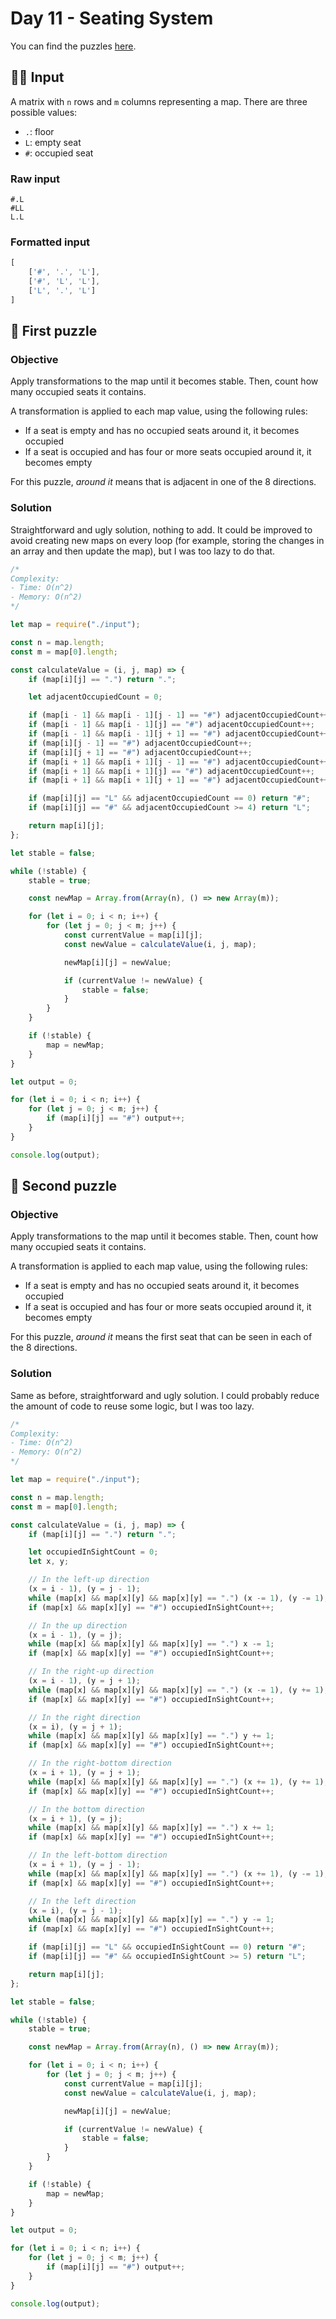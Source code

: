 # Day 11 - Seating System

You can find the puzzles [here](https://adventofcode.com/2020/day/11).

## ✍🏼 Input

A matrix with `n` rows and `m` columns representing a map. There are three possible values:

- `.`: floor
- `L`: empty seat
- `#`: occupied seat

### Raw input

```
#.L
#LL
L.L
```

### Formatted input

```js
[
	['#', '.', 'L'],
	['#', 'L', 'L'],
	['L', '.', 'L']
]
```

## 🧩 First puzzle

### Objective

Apply transformations to the map until it becomes stable. Then, count how many occupied seats it contains.

A transformation is applied to each map value, using the following rules:

- If a seat is empty and has no occupied seats around it, it becomes occupied
- If a seat is occupied and has four or more seats occupied around it, it becomes empty

For this puzzle, _around it_ means that is adjacent in one of the 8 directions.

### Solution

Straightforward and ugly solution, nothing to add. It could be improved to avoid creating new maps on every loop (for example, storing the changes in an array and then update the map), but I was too lazy to do that.

```js
/*
Complexity:
- Time: O(n^2)
- Memory: O(n^2)
*/

let map = require("./input");

const n = map.length;
const m = map[0].length;

const calculateValue = (i, j, map) => {
	if (map[i][j] == ".") return ".";

	let adjacentOccupiedCount = 0;

	if (map[i - 1] && map[i - 1][j - 1] == "#") adjacentOccupiedCount++;
	if (map[i - 1] && map[i - 1][j] == "#") adjacentOccupiedCount++;
	if (map[i - 1] && map[i - 1][j + 1] == "#") adjacentOccupiedCount++;
	if (map[i][j - 1] == "#") adjacentOccupiedCount++;
	if (map[i][j + 1] == "#") adjacentOccupiedCount++;
	if (map[i + 1] && map[i + 1][j - 1] == "#") adjacentOccupiedCount++;
	if (map[i + 1] && map[i + 1][j] == "#") adjacentOccupiedCount++;
	if (map[i + 1] && map[i + 1][j + 1] == "#") adjacentOccupiedCount++;

	if (map[i][j] == "L" && adjacentOccupiedCount == 0) return "#";
	if (map[i][j] == "#" && adjacentOccupiedCount >= 4) return "L";

	return map[i][j];
};

let stable = false;

while (!stable) {
	stable = true;

	const newMap = Array.from(Array(n), () => new Array(m));

	for (let i = 0; i < n; i++) {
		for (let j = 0; j < m; j++) {
			const currentValue = map[i][j];
			const newValue = calculateValue(i, j, map);

			newMap[i][j] = newValue;

			if (currentValue != newValue) {
				stable = false;
			}
		}
	}

	if (!stable) {
		map = newMap;
	}
}

let output = 0;

for (let i = 0; i < n; i++) {
	for (let j = 0; j < m; j++) {
		if (map[i][j] == "#") output++;
	}
}

console.log(output);
```

## 🧩 Second puzzle

### Objective

Apply transformations to the map until it becomes stable. Then, count how many occupied seats it contains.

A transformation is applied to each map value, using the following rules:

- If a seat is empty and has no occupied seats around it, it becomes occupied
- If a seat is occupied and has four or more seats occupied around it, it becomes empty

For this puzzle, _around it_ means the first seat that can be seen in each of the 8 directions.

### Solution

Same as before, straightforward and ugly solution. I could probably reduce the amount of code to reuse some logic, but I was too lazy.

```js
/*
Complexity:
- Time: O(n^2)
- Memory: O(n^2)
*/

let map = require("./input");

const n = map.length;
const m = map[0].length;

const calculateValue = (i, j, map) => {
	if (map[i][j] == ".") return ".";

	let occupiedInSightCount = 0;
	let x, y;

	// In the left-up direction
	(x = i - 1), (y = j - 1);
	while (map[x] && map[x][y] && map[x][y] == ".") (x -= 1), (y -= 1);
	if (map[x] && map[x][y] == "#") occupiedInSightCount++;

	// In the up direction
	(x = i - 1), (y = j);
	while (map[x] && map[x][y] && map[x][y] == ".") x -= 1;
	if (map[x] && map[x][y] == "#") occupiedInSightCount++;

	// In the right-up direction
	(x = i - 1), (y = j + 1);
	while (map[x] && map[x][y] && map[x][y] == ".") (x -= 1), (y += 1);
	if (map[x] && map[x][y] == "#") occupiedInSightCount++;

	// In the right direction
	(x = i), (y = j + 1);
	while (map[x] && map[x][y] && map[x][y] == ".") y += 1;
	if (map[x] && map[x][y] == "#") occupiedInSightCount++;

	// In the right-bottom direction
	(x = i + 1), (y = j + 1);
	while (map[x] && map[x][y] && map[x][y] == ".") (x += 1), (y += 1);
	if (map[x] && map[x][y] == "#") occupiedInSightCount++;

	// In the bottom direction
	(x = i + 1), (y = j);
	while (map[x] && map[x][y] && map[x][y] == ".") x += 1;
	if (map[x] && map[x][y] == "#") occupiedInSightCount++;

	// In the left-bottom direction
	(x = i + 1), (y = j - 1);
	while (map[x] && map[x][y] && map[x][y] == ".") (x += 1), (y -= 1);
	if (map[x] && map[x][y] == "#") occupiedInSightCount++;

	// In the left direction
	(x = i), (y = j - 1);
	while (map[x] && map[x][y] && map[x][y] == ".") y -= 1;
	if (map[x] && map[x][y] == "#") occupiedInSightCount++;

	if (map[i][j] == "L" && occupiedInSightCount == 0) return "#";
	if (map[i][j] == "#" && occupiedInSightCount >= 5) return "L";

	return map[i][j];
};

let stable = false;

while (!stable) {
	stable = true;

	const newMap = Array.from(Array(n), () => new Array(m));

	for (let i = 0; i < n; i++) {
		for (let j = 0; j < m; j++) {
			const currentValue = map[i][j];
			const newValue = calculateValue(i, j, map);

			newMap[i][j] = newValue;

			if (currentValue != newValue) {
				stable = false;
			}
		}
	}

	if (!stable) {
		map = newMap;
	}
}

let output = 0;

for (let i = 0; i < n; i++) {
	for (let j = 0; j < m; j++) {
		if (map[i][j] == "#") output++;
	}
}

console.log(output);
```
